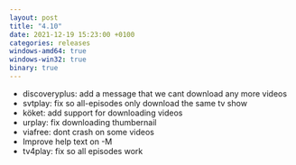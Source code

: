 ```yaml
---
layout: post
title: "4.10"
date: 2021-12-19 15:23:00 +0100
categories: releases
windows-amd64: true
windows-win32: true
binary: true
---
```


* discoveryplus: add a message that we cant download any more videos
* svtplay: fix so all-episodes only download the same tv show
* köket: add support for downloading videos
* urplay: fix downloading thumbernail
* viafree: dont crash on some videos
* Improve help text on -M
* tv4play: fix so all episodes work
